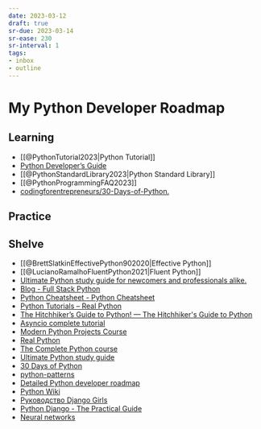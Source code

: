 ```yaml
---
date: 2023-03-12
draft: true
sr-due: 2023-03-14
sr-ease: 230
sr-interval: 1
tags:
- inbox
- outline
---
```


# My Python Developer Roadmap

## Learning

- [[@PythonTutorial2023|Python Tutorial]]
- [Python Developer’s Guide](https://devguide.python.org/)
- [[@PythonStandardLibrary2023|Python Standard Library]]
- [[@PythonProgrammingFAQ2023]]
- [codingforentrepreneurs\/30-Days-of-Python.](https://www.youtube.com/playlist?list=PLEsfXFp6DpzQjDBvhNy5YbaBx9j-ZsUe6)

## Practice

## Shelve

- [[@BrettSlatkinEffectivePython902020|Effective Python]]
- [[@LucianoRamalhoFluentPython2021|Fluent Python]]
- [Ultimate Python study guide for newcomers and professionals alike.](https://github.com/huangsam/ultimate-python)
- [Blog - Full Stack Python](https://www.fullstackpython.com/blog.html)
- [Python Cheatsheet - Python Cheatsheet](https://www.pythoncheatsheet.org/)
- [Python Tutorials – Real Python](https://realpython.com/)
- [The Hitchhiker’s Guide to Python! — The Hitchhiker's Guide to Python](https://python-docs.readthedocs.io/en/latest/index.html)
- [Asyncio complete tutorial](https://superfastpython.com/python-asyncio/)
- [Modern Python Projects Course ](https://training.talkpython.fm/courses/details/modern-python-projects)
- [Real Python](https://realpython.com/account/purchases/)
- [The Complete Python course](https://www.udemy.com/course/the-complete-python-course/)
- [Ultimate Python study guide](https://github.com/huangsam/ultimate-python)
- [30 Days of Python](https://github.com/codingforentrepreneurs/30-Days-of-Python)
- [python-patterns](https://github.com/faif/python-patterns)
- [Detailed Python developer roadmap](https://github.com/amaargiru/pyroad)
- [Python Wiki](https://wiki.python.org/moin/)
- [Руководство Django Girls](https://tutorial.djangogirls.org/ru/)
- [Python Django - The Practical Guide](https://www.udemy.com/course/python-django-the-practical-guide/)
- [Neural networks](https://stepik.org/course/50352/promo)